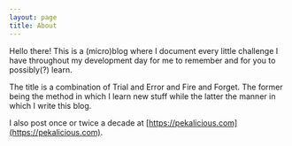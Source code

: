 ```yaml
---
layout: page
title: About
---
```


Hello there! This is a (micro)blog where I document every little challenge I have throughout my development day for me to remember and for you to possibly(?) learn.

The title is a combination of Trial and Error and Fire and Forget. The former being the method in which I learn new stuff while the latter the manner in which I write this blog.

I also post once or twice a decade at [https://pekalicious.com](https://pekalicious.com).